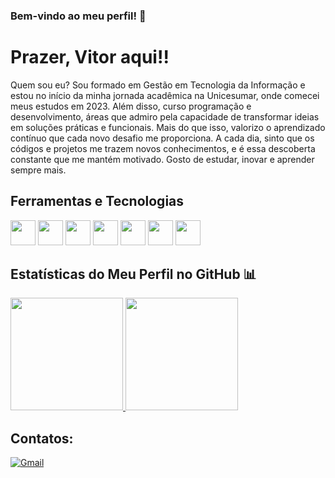 ### Bem-vindo ao meu perfil! 👋
 
# Prazer, Vitor aqui!! 

Quem sou eu?
Sou formado em Gestão em Tecnologia da Informação e estou no início da minha jornada acadêmica na Unicesumar, onde comecei meus estudos em 2023. Além disso, curso programação e desenvolvimento, áreas que admiro pela capacidade de transformar ideias em soluções práticas e funcionais. Mais do que isso, valorizo o aprendizado contínuo que cada novo desafio me proporciona. A cada dia, sinto que os códigos e projetos me trazem novos conhecimentos, e é essa descoberta constante que me mantém motivado. Gosto de estudar, inovar e aprender sempre mais.
## Ferramentas e Tecnologias

<img loading="lazy" src="https://cdn.jsdelivr.net/gh/devicons/devicon/icons/git/git-original.svg" width="40" height="40"/> <img loading="lazy" src="https://cdn.jsdelivr.net/gh/devicons/devicon/icons/javascript/javascript-original.svg" width="40" height="40"/> <img loading="lazy" src="https://cdn.jsdelivr.net/gh/devicons/devicon/icons/python/python-original.svg" width="40" height="40"/> <img loading="lazy" src="https://cdn.jsdelivr.net/gh/devicons/devicon/icons/html5/html5-original.svg" width="40" height="40"/> <img loading="lazy" src="https://cdn.jsdelivr.net/gh/devicons/devicon/icons/css3/css3-original.svg" width="40" height="40"/> <img loading="lazy" src="https://cdn.jsdelivr.net/gh/devicons/devicon/icons/java/java-plain.svg" width="40" height="40"/> <img loading="lazy" src="https://cdn.jsdelivr.net/gh/devicons/devicon/icons/c/c-original.svg" width="40" height="40"/>

## Estatísticas do Meu Perfil no GitHub 📊
<div>
  <a href="https://github.com/vitorribeiroae">
    <img loading="lazy" height="180em" src="https://github-readme-stats.vercel.app/api/top-langs/?username=vitorribeiroae&layout=compact&langs_count=7&theme=dracula"/>
    <img loading="lazy" height="180em" src="https://github-readme-stats.vercel.app/api?username=vitorribeiroae&show_icons=true&theme=dracula&include_all_commits=true&count_private=true"/>
  </a>
</div>
          
          
## Contatos:

<div>
  <a href="mailto:vitorribeiroae@gmail.com" target="_blank">
    <img loading="lazy" src="https://img.shields.io/badge/Gmail-D14836?style=for-the-badge&logo=gmail&logoColor=white" alt="Gmail">
  </a>
    
</div>
